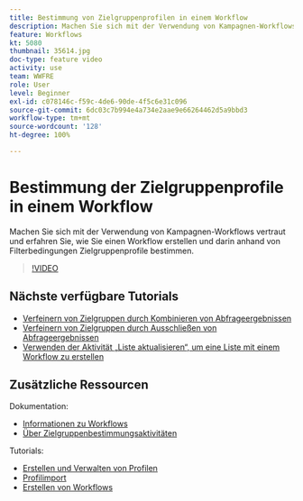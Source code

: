 ```yaml
---
title: Bestimmung von Zielgruppenprofilen in einem Workflow
description: Machen Sie sich mit der Verwendung von Kampagnen-Workflows vertraut und erfahren Sie, wie Sie einen Workflow erstellen und darin anhand von Filterbedingungen Zielgruppenprofile bestimmen.
feature: Workflows
kt: 5080
thumbnail: 35614.jpg
doc-type: feature video
activity: use
team: WWFRE
role: User
level: Beginner
exl-id: c078146c-f59c-4de6-90de-4f5c6e31c096
source-git-commit: 6dc03c7b994e4a734e2aae9e66264462d5a9bbd3
workflow-type: tm+mt
source-wordcount: '128'
ht-degree: 100%

---
```


# Bestimmung der Zielgruppenprofile in einem Workflow

Machen Sie sich mit der Verwendung von Kampagnen-Workflows vertraut und erfahren Sie, wie Sie einen Workflow erstellen und darin anhand von Filterbedingungen Zielgruppenprofile bestimmen.

>[!VIDEO](https://video.tv.adobe.com/v/35614?quality=12)

## Nächste verfügbare Tutorials

* [Verfeinern von Zielgruppen durch Kombinieren von Abfrageergebnissen](/help/automating-with-workflows/refining-targets-by-combining-query-results.md)
* [Verfeinern von Zielgruppen durch Ausschließen von Abfrageergebnissen](/help/automating-with-workflows/refining-targets-by-excluding-query-results.md)
* [Verwenden der Aktivität „Liste aktualisieren“, um eine Liste mit einem Workflow zu erstellen](/help/automating-with-workflows/using-the-update-list-activity.md)

## Zusätzliche Ressourcen

Dokumentation:

* [Informationen zu Workflows](https://experienceleague.adobe.com/docs/campaign-classic/using/automating-with-workflows/introduction/about-workflows.html?lang=de)
* [Über Zielgruppenbestimmungsaktivitäten](https://experienceleague.adobe.com/docs/campaign-classic/using/automating-with-workflows/targeting-activities/about-targeting-activities.html?lang=de)

Tutorials:

* [Erstellen und Verwalten von Profilen](/help/profile-management/create-and-manage-profiles.md)
* [Profilimport](/help/data-management/importing-profiles.md)
* [Erstellen von Workflows](https://experienceleague.adobe.com/docs/campaign-classic-learn/tutorials/automating-with-workflows/creating-a-workflow.html?lang=de)
